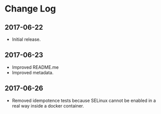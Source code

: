 # Change Log

## 2017-06-22

- Initial release.

## 2017-06-23

- Improved README.me
- Improved metadata.

## 2017-06-26

- Removed idempotence tests because SELinux cannot be enabled in a real way inside a docker container.
